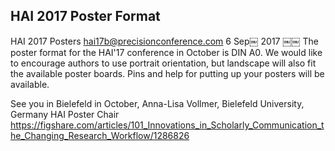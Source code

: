 HAI 2017 Poster Format
---

HAI 2017 Posters <hai17b@precisionconference.com> 6 Sep￼ 2017
￼￼
The poster format for the HAI'17 conference in October is DIN A0.
We would like to encourage authors to use portrait orientation, but landscape will also fit the available poster boards.
Pins and help for putting up your posters will be available.

See you in Bielefeld in October,
Anna-Lisa Vollmer, Bielefeld University, Germany
HAI Poster Chair
https://figshare.com/articles/101_Innovations_in_Scholarly_Communication_the_Changing_Research_Workflow/1286826
